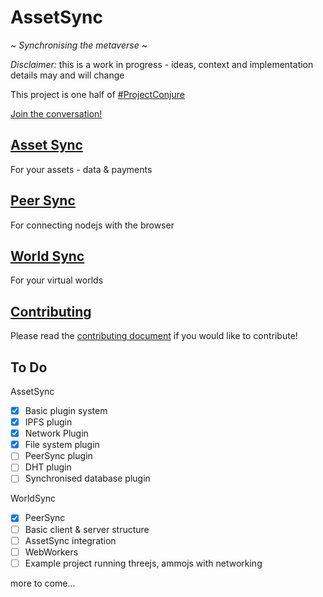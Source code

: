 # AssetSync

~ *Synchronising the metaverse* ~

*Disclaimer:* this is a work in progress - ideas, context and implementation details may and will change

This project is one half of [#ProjectConjure](https://info.conjure.world/)

[Join the conversation!](https://discord.com/invite/ExBxEN2)

## [Asset Sync](packages/AssetSync)

For your assets - data & payments

## [Peer Sync](packages/PeerSync)

For connecting nodejs with the browser

## [World Sync](packages/WorldSync)

For your virtual worlds

## [Contributing](CONTRIBUTING.MD)

Please read the [contributing document](CONTRIBUTING.MD) if you would like to contribute!

## To Do

AssetSync

- [x] Basic plugin system
- [x] IPFS plugin
- [x] Network Plugin
- [x] File system plugin
- [ ] PeerSync plugin
- [ ] DHT plugin
- [ ] Synchronised database plugin

WorldSync

- [x] PeerSync
- [ ] Basic client & server structure
- [ ] AssetSync integration
- [ ] WebWorkers
- [ ] Example project running threejs, ammojs with networking

more to come...